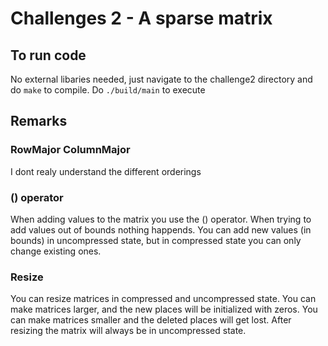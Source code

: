 # Challenges 2 - A sparse matrix #

## To run code 

No external libaries needed, just navigate to the challenge2 directory and do ```make``` to compile. 
Do ```./build/main``` to execute


## Remarks

### RowMajor ColumnMajor

I dont realy understand the different orderings 

### () operator

When adding values to the matrix you use the () operator. When trying to add values out of bounds nothing happends. You can add new values (in bounds) in uncompressed state, but in compressed state you can only change existing ones.


### Resize

You can resize matrices in compressed and uncompressed state. You can make matrices larger, and the new places will be initialized with zeros. You can make matrices smaller and the deleted places will get lost. After resizing the matrix will always be in uncompressed state.

